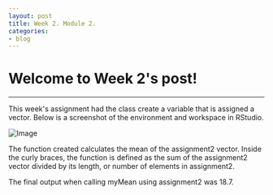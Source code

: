 ```yaml
---
layout: post
title: Week 2. Module 2.
categories:
- blog
---
```


# Welcome to Week 2's post!

---
This week's assignment had the class create a variable that is assigned a vector. Below is a screenshot of the environment and workspace in RStudio.

![Image](https://raw.githubusercontent.com/ScottAustinYoung/scottaustinyoung.github.io/master/assets/css/Rstudio.png)

The function created calculates the mean of the assignment2 vector. Inside the curly braces, the function is defined as the sum of the assignment2 vector divided by its length, or number of elements in assignment2.

The final output when calling myMean using assignment2 was 18.7. 
